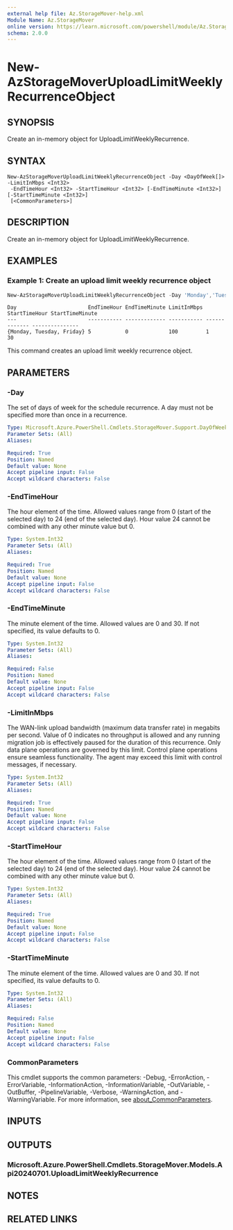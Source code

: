 ```yaml
---
external help file: Az.StorageMover-help.xml
Module Name: Az.StorageMover
online version: https://learn.microsoft.com/powershell/module/Az.StorageMover/new-AzStorageMoverUploadLimitWeeklyRecurrenceObject
schema: 2.0.0
---
```


# New-AzStorageMoverUploadLimitWeeklyRecurrenceObject

## SYNOPSIS
Create an in-memory object for UploadLimitWeeklyRecurrence.

## SYNTAX

```
New-AzStorageMoverUploadLimitWeeklyRecurrenceObject -Day <DayOfWeek[]> -LimitInMbps <Int32>
 -EndTimeHour <Int32> -StartTimeHour <Int32> [-EndTimeMinute <Int32>] [-StartTimeMinute <Int32>]
 [<CommonParameters>]
```

## DESCRIPTION
Create an in-memory object for UploadLimitWeeklyRecurrence.

## EXAMPLES

### Example 1: Create an upload limit weekly recurrence object
```powershell
New-AzStorageMoverUploadLimitWeeklyRecurrenceObject -Day 'Monday','Tuesday','Friday' -LimitInMbps 100 -EndTimeHour 5 -StartTimeHour 1 -StartTimeMinute 30 -EndTimeMinute 0
```

```output
Day                       EndTimeHour EndTimeMinute LimitInMbps StartTimeHour StartTimeMinute
---                       ----------- ------------- ----------- ------------- ---------------
{Monday, Tuesday, Friday} 5           0             100         1             30
```

This command creates an upload limit weekly recurrence object.

## PARAMETERS

### -Day
The set of days of week for the schedule recurrence.
A day must not be specified more than once in a recurrence.

```yaml
Type: Microsoft.Azure.PowerShell.Cmdlets.StorageMover.Support.DayOfWeek[]
Parameter Sets: (All)
Aliases:

Required: True
Position: Named
Default value: None
Accept pipeline input: False
Accept wildcard characters: False
```

### -EndTimeHour
The hour element of the time.
Allowed values range from 0 (start of the selected day) to 24 (end of the selected day).
Hour value 24 cannot be combined with any other minute value but 0.

```yaml
Type: System.Int32
Parameter Sets: (All)
Aliases:

Required: True
Position: Named
Default value: None
Accept pipeline input: False
Accept wildcard characters: False
```

### -EndTimeMinute
The minute element of the time.
Allowed values are 0 and 30.
If not specified, its value defaults to 0.

```yaml
Type: System.Int32
Parameter Sets: (All)
Aliases:

Required: False
Position: Named
Default value: None
Accept pipeline input: False
Accept wildcard characters: False
```

### -LimitInMbps
The WAN-link upload bandwidth (maximum data transfer rate) in megabits per second.
Value of 0 indicates no throughput is allowed and any running migration job is effectively paused for the duration of this recurrence.
Only data plane operations are governed by this limit.
Control plane operations ensure seamless functionality.
The agent may exceed this limit with control messages, if necessary.

```yaml
Type: System.Int32
Parameter Sets: (All)
Aliases:

Required: True
Position: Named
Default value: None
Accept pipeline input: False
Accept wildcard characters: False
```

### -StartTimeHour
The hour element of the time.
Allowed values range from 0 (start of the selected day) to 24 (end of the selected day).
Hour value 24 cannot be combined with any other minute value but 0.

```yaml
Type: System.Int32
Parameter Sets: (All)
Aliases:

Required: True
Position: Named
Default value: None
Accept pipeline input: False
Accept wildcard characters: False
```

### -StartTimeMinute
The minute element of the time.
Allowed values are 0 and 30.
If not specified, its value defaults to 0.

```yaml
Type: System.Int32
Parameter Sets: (All)
Aliases:

Required: False
Position: Named
Default value: None
Accept pipeline input: False
Accept wildcard characters: False
```

### CommonParameters
This cmdlet supports the common parameters: -Debug, -ErrorAction, -ErrorVariable, -InformationAction, -InformationVariable, -OutVariable, -OutBuffer, -PipelineVariable, -Verbose, -WarningAction, and -WarningVariable. For more information, see [about_CommonParameters](http://go.microsoft.com/fwlink/?LinkID=113216).

## INPUTS

## OUTPUTS

### Microsoft.Azure.PowerShell.Cmdlets.StorageMover.Models.Api20240701.UploadLimitWeeklyRecurrence

## NOTES

## RELATED LINKS
